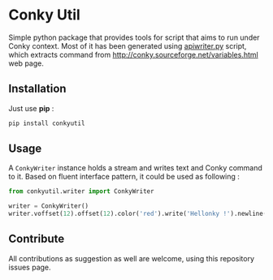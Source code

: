 # Conky Util

Simple python package that provides tools for script that aims to run under
Conky context. Most of it has been generated using
[apiwriter.py](https://github.com/Faylixe/conkyutil/blob/master/apiwriter.py)
script, which extracts command from http://conky.sourceforge.net/variables.html
web page.

## Installation

Just use **pip** :

```bash
pip install conkyutil
```

## Usage

A ``ConkyWriter`` instance holds a stream and writes text and Conky command to
it. Based on fluent interface pattern, it could be used as following :

```python
from conkyutil.writer import ConkyWriter

writer = ConkyWriter()
writer.voffset(12).offset(12).color('red').write('Hellonky !').newline()
```

## Contribute

All contributions as suggestion as well are welcome, using this repository
issues page.
